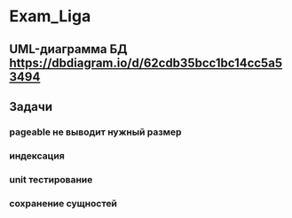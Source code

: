 # Exam_Liga
## UML-диаграмма БД https://dbdiagram.io/d/62cdb35bcc1bc14cc5a53494
## Задачи
### pageable не выводит нужный размер
### индексация
### unit тестирование
### сохранение сущностей
